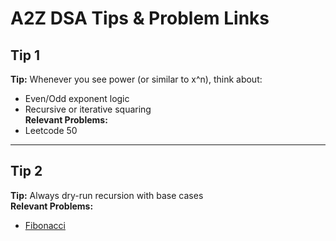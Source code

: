 # A2Z DSA Tips & Problem Links

## Tip 1
**Tip:** Whenever you see power (or similar to x^n), think about:

- Even/Odd exponent logic
- Recursive or iterative squaring  
**Relevant Problems:**  
- Leetcode 50

---

## Tip 2
**Tip:** Always dry-run recursion with base cases  
**Relevant Problems:**  
- [Fibonacci](https://leetcode.com/problems/fibonacci-number/)
